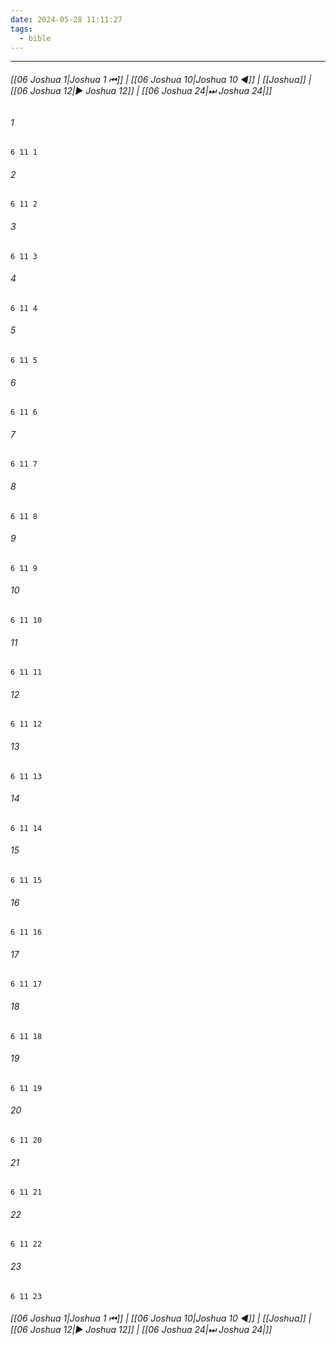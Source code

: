 ```yaml
---
date: 2024-05-28 11:11:27
tags:
  - bible
---
```

___

###### [[06 Joshua 1|Joshua 1 ⏮]] | [[06 Joshua 10|Joshua 10 ◀]] | [[Joshua]] | [[06 Joshua 12|▶ Joshua 12]] | [[06 Joshua 24|⏭ Joshua 24|]]

###### 1
``` verse
6 11 1 
```
###### 2
``` verse
6 11 2 
```
###### 3
``` verse
6 11 3 
```
###### 4
``` verse
6 11 4 
```
###### 5
``` verse
6 11 5 
```
###### 6
``` verse
6 11 6 
```
###### 7
``` verse
6 11 7 
```
###### 8
``` verse
6 11 8 
```
###### 9
``` verse
6 11 9 
```
###### 10
``` verse
6 11 10 
```
###### 11
``` verse
6 11 11 
```
###### 12
``` verse
6 11 12 
```
###### 13
``` verse
6 11 13 
```
###### 14
``` verse
6 11 14 
```
###### 15
``` verse
6 11 15 
```
###### 16
``` verse
6 11 16 
```
###### 17
``` verse
6 11 17 
```
###### 18
``` verse
6 11 18 
```
###### 19
``` verse
6 11 19 
```
###### 20
``` verse
6 11 20 
```
###### 21
``` verse
6 11 21 
```
###### 22
``` verse
6 11 22 
```
###### 23
``` verse
6 11 23 
```

###### [[06 Joshua 1|Joshua 1 ⏮]] | [[06 Joshua 10|Joshua 10 ◀]] | [[Joshua]] | [[06 Joshua 12|▶ Joshua 12]] | [[06 Joshua 24|⏭ Joshua 24|]]

